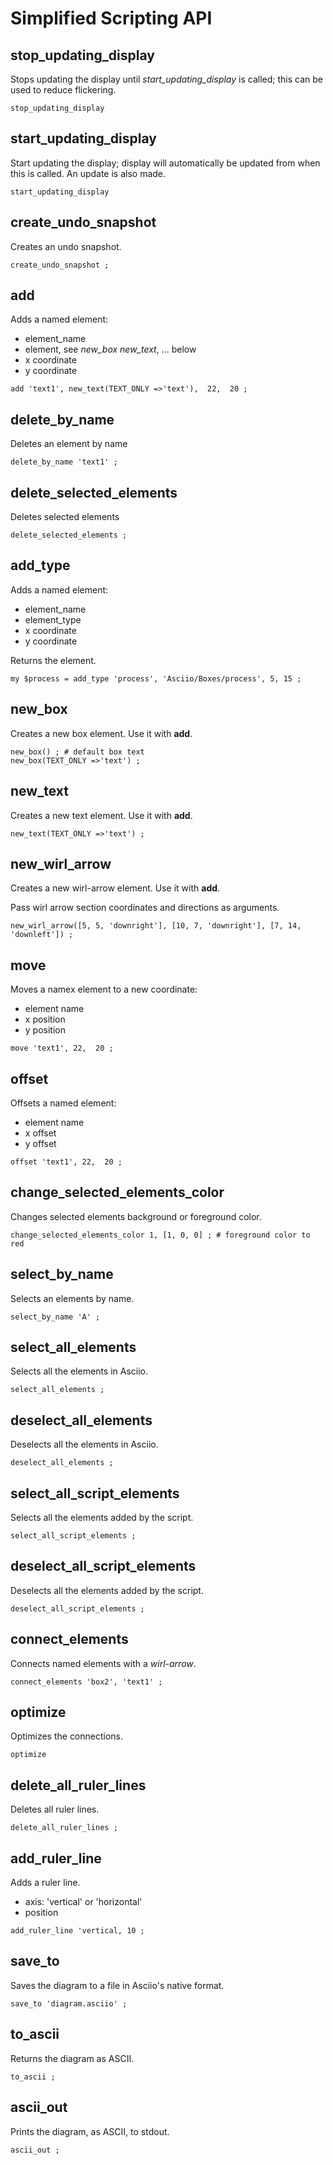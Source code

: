 # Simplified Scripting API

## stop_updating_display  

Stops updating the display until *start_updating_display* is called; this can be used to reduce flickering.

```
stop_updating_display
```

## start_updating_display  

Start updating the display; display will automatically be updated from when this is called. An update is also made.

```
start_updating_display
```

## create_undo_snapshot

Creates an undo snapshot.

```
create_undo_snapshot ;
```

## add

Adds a named element:
- element_name
- element, see *new_box* *new_text*, ... below
- x coordinate
- y coordinate

```
add 'text1', new_text(TEXT_ONLY =>'text'),  22,  20 ;
```

## delete_by_name

Deletes an element by name

```
delete_by_name 'text1' ;
```

## delete_selected_elements

Deletes selected elements

```
delete_selected_elements ;
```

## add_type

Adds a named element:
- element_name
- element_type
- x coordinate
- y coordinate

Returns the element.

```
my $process = add_type 'process', 'Asciio/Boxes/process', 5, 15 ;
```

## new_box

Creates a new box element. Use it with **add**.

```
new_box() ; # default box text
new_box(TEXT_ONLY =>'text') ;
```

## new_text

Creates a new text element. Use it with **add**.

```
new_text(TEXT_ONLY =>'text') ;
```

## new_wirl_arrow

Creates a new wirl-arrow element. Use it with **add**.

Pass wirl arrow section coordinates and directions as arguments.

```
new_wirl_arrow([5, 5, 'downright'], [10, 7, 'downright'], [7, 14, 'downleft']) ;
```

## move

Moves a namex element to a new coordinate:
- element name
- x position
- y position

```
move 'text1', 22,  20 ;
```

## offset

Offsets a named element:
- element name
- x offset
- y offset

```
offset 'text1', 22,  20 ;
```

## change_selected_elements_color

Changes selected elements background or foreground color.

```
change_selected_elements_color 1, [1, 0, 0] ; # foreground color to red
```

## select_by_name

Selects an elements by name.

```
select_by_name 'A' ;
```

## select_all_elements

Selects all the elements in Asciio.

```
select_all_elements ;
```

## deselect_all_elements

Deselects all the elements in Asciio.

```
deselect_all_elements ;
```

## select_all_script_elements

Selects all the elements added by the script.

```
select_all_script_elements ;
```

## deselect_all_script_elements

Deselects all the elements added by the script.

```
deselect_all_script_elements ;
```

## connect_elements

Connects named elements with a *wirl-arrow*.

```
connect_elements 'box2', 'text1' ;
```

## optimize

Optimizes the connections.

```
optimize
```

## delete_all_ruler_lines

Deletes all ruler lines.

```
delete_all_ruler_lines ;
```

## add_ruler_line

Adds a ruler line.

- axis: 'vertical' or 'horizontal'
- position

```
add_ruler_line 'vertical, 10 ;
```

## save_to

Saves the diagram to a file in Asciio's native format.

```
save_to 'diagram.asciio' ;
```

## to_ascii

Returns the diagram as ASCII.

```
to_ascii ;
```

## ascii_out

Prints the diagram, as ASCII, to stdout.

```
ascii_out ;
```

